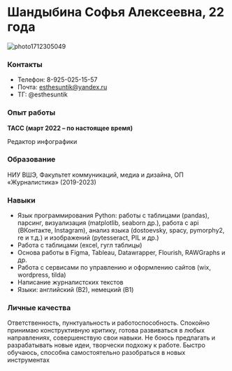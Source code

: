 # Шандыбина Софья Алексеевна, 22 года
![photo1712305049](https://github.com/alsosha/portfolio-test/assets/165704822/356b1449-23a9-44e5-a936-fb0e302108f5)

### Контакты

- Телефон: 8-925-025-15-57
- Почта: esthesuntik@yandex.ru
- ТГ: @esthesuntik

### Опыт работы

**ТАСС (март 2022 – по настоящее время)**

Редактор инфографики

### Образование

НИУ ВШЭ, Факультет коммуникаций, медиа и дизайна, ОП «Журналистика» (2019-2023)

### Навыки

- Язык программирования Python: работы с таблицами (pandas), парсинг, визуализация (matplotlib, seaborn др.), работа с api (ВКонтакте, Instagram), анализ языка (dostoevsky, spacy, pymorphy2, re и т.д.) и изображений (pytesseract, PIL и др.)
- Работа с таблицами (excel, гугл таблицы)
- Основа работы в Figma, Tableau, Datawrapper, Flourish, RAWGraphs и др.
- Работа с сервисами по управлению и оформлению сайтов (wix, wordpress, tilda)
- Написание журналистских текстов
- Языки: английский (В2), немецкий (B1)

### Личные качества

Ответственность, пунктуальность и работоспособность. Спокойно принимаю 
конструктивную критику, готова развиваться в любых направлениях, совершенствую свои 
навыки. Не боюсь предлагать и разрабатывать новые идеи, творчески подхожу к работе. 
Быстро обучаюсь, способна самостоятельно разобраться в новых инструментах
